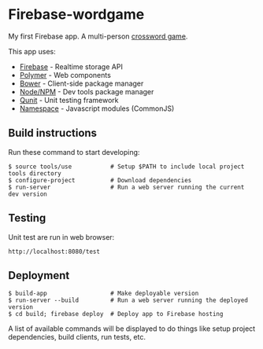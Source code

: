 # Firebase-wordgame

My first Firebase app.  A multi-person [crossword game](http://words.coderats.com).

This app uses:

- [Firebase](http://firebase.com) - Realtime storage API
- [Polymer](http://polymer-project.org) - Web components
- [Bower](http://bower.io) - Client-side package manager
- [Node/NPM](http://nodejs.org) - Dev tools package manager
- [Qunit](http://qunitjs.com) - Unit testing framework
- [Namespace](https://github.com/mckoss/namespace) - Javascript modules (CommonJS)

## Build instructions

Run these command to start developing:

    $ source tools/use           # Setup $PATH to include local project tools directory
    $ configure-project          # Download dependencies
    $ run-server                 # Run a web server running the current dev version

## Testing

Unit test are run in web browser:

    http://localhost:8080/test

## Deployment

    $ build-app                  # Make deployable version
    $ run-server --build         # Run a web server running the deployed version
    $ cd build; firebase deploy  # Deploy app to Firebase hosting

A list of available commands will be displayed to do things like setup project
dependencies, build clients, run tests, etc.
